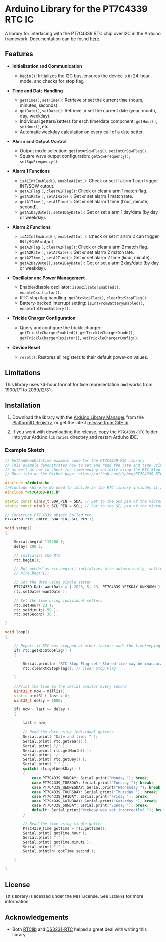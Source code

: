 # Arduino Library for the PT7C4339 RTC IC

A library for interfacing with the PT7C4339 RTC chip over I2C in the Arduino framework. Documentation can be found [here](https://depben.github.io/PT7C4339-RTC/).

## Features

- **Initialization and Communication**
  - `begin()`: Initializes the I2C bus, ensures the device is in 24-hour mode, and checks for stop flag.
  
- **Time and Date Handling**
  - `getTime()`, `setTime()`: Retrieve or set the current time (hours, minutes, seconds).
  - `getDate()`, `setDate()`: Retrieve or set the current date (year, month, day, weekday).
  - Individual getters/setters for each time/date component: `getHour()`, `setHour()`, etc.
  - Automatic weekday calculation on every call of a date setter.

- **Alarm and Output Control**
  - Output mode selection: `getIntOrSqwFlag()`, `setIntOrSqwFlag()`.
  - Square wave output configuration: `getSqwFrequency()`, `setSqwFrequency()`.

- **Alarm 1 Functions**
  - `isA1IntEnabled()`, `enableA1Int()`: Check or set if alarm 1 can trigger INT/SQW output.
  - `getA1Flag()`, `clearA1Flag()`: Check or clear alarm 1 match flag.
  - `getA1Rate()`, `setA1Rate()`: Get or set alarm 1 match rate.
  - `getA1Time()`, `setA1Time()`: Get or set alarm 1 time (hour, minute, second).
  - `getA1DayDate()`, `setA1DayDate()`: Get or set alarm 1 day/date (by day or weekday).

- **Alarm 2 Functions**
  - `isA2IntEnabled()`, `enableA2Int()`: Check or set if alarm 2 can trigger INT/SQW output.
  - `getA2Flag()`, `clearA2Flag()`: Check or clear alarm 2 match flag.
  - `getA2Rate()`, `setA2Rate()`: Get or set alarm 2 match rate.
  - `getA2Time()`, `setA2Time()`: Get or set alarm 2 time (hour, minute).
  - `getA2DayDate()`, `setA2DayDate()`: Get or set alarm 2 day/date (by day or weekday).
  
- **Oscillator and Power Management**
  - Enable/disable oscillator: `isOscillatorEnabled()`, `enableOscillator()`.
  - RTC stop flag handling: `getRtcStopFlag()`, `clearRtcStopFlag()`.
  - Battery-backed interrupt setting: `isIntFromBatteryEnabled()`, `enableIntFromBattery()`.

- **Trickle Charger Configuration**
  - Query and configure the trickle charger: `getTrickleChargerEnabled()`, `getTrickleChargerDiode()`, `getTrickleChargerResistor()`, `setTrickleChargerConfig()`.

- **Device Reset**
  - `reset()`: Restores all registers to their default power-on values.

## Limitations
This library uses 24-hour format for time representation and works from 1900/1/1 to 2099/12/31.

## Installation

1. Download the library with the [Arduino Library Manager](https://docs.arduino.cc/libraries/pt7c4339-rtc/), from the [PlatformIO Registry](https://registry.platformio.org/libraries/depben/PT7C4339-RTC/), or get the latest [release from GitHub](https://github.com/depben/PT7C4339-RTC/releases/)

2. If you went with downloading the release, copy the `PT7C4339-RTC` folder into your Arduino `libraries` directory and restart Arduino IDE.

### Example Sketch
```cpp
// SetAndReadDateTime example code for the PT7C4339-RTC library
// This example demonstrates how to set and read the date and time using both induvidual and single setters/getters,
// as well as how to check for timekeeping validity using the RTC Stop flag.
// More info on the GitHub page: https://github.com/depben/PT7C4339-RTC

#include <Arduino.h>
//#include <Wire.h> No need to include as the RTC library includes it already, but can be included if wanted
#include "PT7C4339-RTC.h"

static const uint8_t SDA_PIN = SDA; // Set to the SDA pin of the microcontroller
static const uint8_t SCL_PIN = SCL; // Set to the SCL pin of the microcontroller

// Construct PT7C4339 object called rtc
PT7C4339 rtc( &Wire, SDA_PIN, SCL_PIN );

void setup()
{

    Serial.begin( 115200 );
    delay( 200 );

    // Initialize the RTC
    rtc.begin();

    // Not needed as rtc.begin() initializes Wire automatically, setting the I2C frequency to 400kHz, but can be called if wanted
    // Wire.begin();

    // Set the date using single setter
    PT7C4339_Date wantDate = { 2025, 5, 23, PT7C4339_WEEKDAY_UNKNOWN }; // Weekday will be set automatically, input parameter is ignored
    rtc.setDate( wantDate );

    // Set the time using individual setters
    rtc.setHour( 23 );
    rtc.setMinute( 59 );
    rtc.setSecond( 30 );

}

void loop()
{

    // Report if RTC was stopped or other factors made the timekeeping invalid
    if( rtc.getRtcStopFlag() )
    {

        Serial.println( "RTC Stop Flag set! Stored time may be inaccurate!" );
        rtc.clearRtcStopFlag(); // Clear Stop Flag

    }
    
    //Print the time to the serial monitor every second
    uint32_t now = millis();
    static uint32_t last = 0;
    uint32_t delay = 1000;

    if( now - last >= delay )
    {

        last = now;
    
        // Read the date using individual getters
        Serial.print( "Date and time: " );
        Serial.print( rtc.getYear() );
        Serial.print( "/" );
        Serial.print( rtc.getMonth() );
        Serial.print( "/" );
        Serial.print( rtc.getDay() );
        Serial.print( " " );
        switch( rtc.getWeekDay() )
        {
            case PT7C4339_MONDAY: Serial.print("Monday "); break;
            case PT7C4339_TUESDAY: Serial.print("Tuesday "); break;
            case PT7C4339_WEDNESDAY: Serial.print("Wednesday "); break;
            case PT7C4339_THURSDAY: Serial.print("Thursday "); break;
            case PT7C4339_FRIDAY: Serial.print("Friday "); break;
            case PT7C4339_SATURDAY: Serial.print("Saturday "); break;
            case PT7C4339_SUNDAY: Serial.print("Sunday "); break;
            default: Serial.print("Weekday was set incorrectly! "); break;
        }

        // Read the time using single getter
        PT7C4339_Time gotTime = rtc.getTime();
        Serial.print( gotTime.hour );
        Serial.print( ":" );
        Serial.print( gotTime.minute );
        Serial.print( ":" );
        Serial.println( gotTime.second );

    }

}
```

## License

This library is licensed under the MIT License. See `LICENSE` for more information.

## Acknowledgements

- Both [RTClib](https://github.com/adafruit/RTClib.git) and [DS3231-RTC](https://github.com/hasenradball/DS3231-RTC.git) helped a great deal with writing this library.